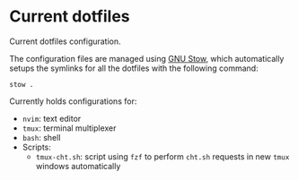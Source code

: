 # Current dotfiles

Current dotfiles configuration. 

The configuration files are managed using [GNU Stow](https://www.gnu.org/software/stow/), which automatically setups the symlinks for all the dotfiles with the following command:

```
stow .
```

Currently holds configurations for:

- `nvim`: text editor
- `tmux`: terminal multiplexer
- `bash`: shell
- Scripts:
    - `tmux-cht.sh`: script using `fzf` to perform `cht.sh` requests in new `tmux` windows automatically
